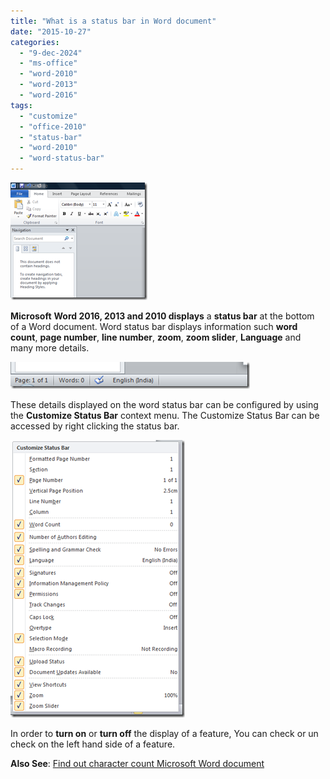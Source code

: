 ```yaml
---
title: "What is a status bar in Word document"
date: "2015-10-27"
categories: 
  - "9-dec-2024"
  - "ms-office"
  - "word-2010"
  - "word-2013"
  - "word-2016"
tags: 
  - "customize"
  - "office-2010"
  - "status-bar"
  - "word-2010"
  - "word-status-bar"
---
```


[![image](/assets/images/1_image_thumb71.png "image")](http://blogmines.com/blog/wp-content/uploads/2010/09/image76.png)

**Microsoft** **Word 2016, 2013 and 2010 displays** a **status bar** at the bottom of a Word document. Word status bar displays information such **word count**, **page number**, **line number**, **zoom**, **zoom slider**, **Language** and many more details.

[![Status bar in Word 2013 and Word 2010](/assets/images/1_image_thumb72.png "Status bar in Word 2013 and Word 2010")](http://blogmines.com/blog/wp-content/uploads/2010/09/image77.png)

These details displayed on the word status bar can be configured by using the **Customize Status Bar** context menu. The Customize Status Bar can be accessed by right clicking the status bar.

[![Turn on or off status bar feature in Word 2013 and Word 2010](/assets/images/1_image_thumb73.png "Turn on or off status bar feature in Word 2013 and Word 2010")](http://blogmines.com/blog/wp-content/uploads/2010/09/image78.png)

In order to **turn on** or **turn off** the display of a feature, You can check or un check on the left hand side of a feature.

**Also See**: [Find out character count Microsoft Word document](http://blogmines.com/blog/find-out-character-count-in-word-2013-document/)

